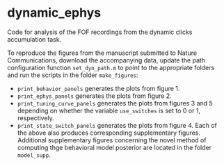 # dynamic_ephys
Code for analysis of the FOF recordings from the dynamic clicks accumulation task.

To reproduce the figures from the manuscript submitted to Nature Communications, download the accompanying data, update the path configuration function `set_dyn_path.m` to point to the appropriate folders and run the scripts in the folder `make_figures`:
- `print_behavior_panels` generates the plots from figure 1.
- `print_ephys_panels` generates the plots from figure 2.
- `print_tuning_curve_panels` generates the plots from figures 3 and 5 depending on whether the variable `use_switches` is set to 0 or 1, respectively.
- `print_state_switch_panels` generates the plots from figure 4.
Each of the above also produces corresponding supplementary figures. Additional supplementary figures concerning the novel method of computing thge behavioral model posterior are located in the folder `model_supp`.
